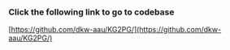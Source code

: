 ### Click the following link to go to codebase

[https://github.com/dkw-aau/KG2PG/](https://github.com/dkw-aau/KG2PG/)